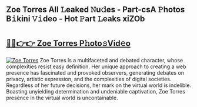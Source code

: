 ## Zoe Torres All 𝙻eaked 𝙽u𝚍es - Part-csA 𝙿hotos B𝚒kini 𝚅𝚒deo - Hot 𝙿art 𝙻eaks xiZOb

# <h2><a href="http://ld7h2xl.urlbe.top/?page=Zoe+Torres">🔗🔗👉👉 Zoe Torres P𝚑oto𝚜Vid𝚎o</a></h2>

[![Zoe Torres](https://i.imgur.com/eBuTRDB.gif)](http://ld7h2xl.urlbe.top/?page=Zoe+Torres)
Zoe Torres is a multifaceted and debated character, whose complexities resist easy definition. Her unique approach to creating a web presence has fascinated and provoked observers, generating debates on privacy, artistic expression, and the complexities of digital societies. Regardless of her future decisions, her mark on the virtual world is indelible. Boasting unyielding determination and undeniable captivation, Zoe Torres presence in the virtual world is uncontainable.
